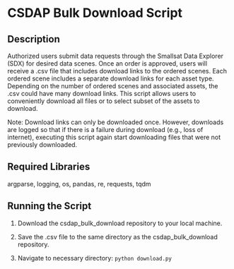 # CSDAP Bulk Download Script

## Description

Authorized users submit data requests through the Smallsat Data Explorer (SDX) for desired data scenes. Once an order is approved, users will receive a .csv file that includes download links to the ordered scenes. Each ordered scene includes a separate download links for each asset type. Depending on the number of ordered scenes and associated assets, the .csv could have many download links. This script allows users to conveniently download all files or to select subset of the assets to download.

Note: Download links can only be downloaded once. However, downloads are logged so that if there is a failure during download (e.g., loss of internet), executing this script again start downloading files that were not previously downloaded. 

## Required Libraries

argparse, logging, os, pandas, re, requests, tqdm

## Running the Script

1. Download the csdap_bulk_download repository to your local machine.

2. Save the .csv file to the same directory as the csdap_bulk_download repository. 

3. Navigate to necessary directory:  `python download.py`


